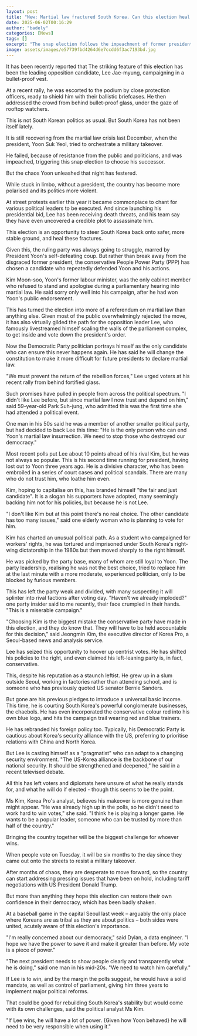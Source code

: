 ```yaml
---
layout: post
title: "New: Martial law fractured South Korea. Can this election heal the nation?"
date: 2025-06-02T00:16:29
author: "badely"
categories: [News]
tags: []
excerpt: "The snap election follows the impeachment of former president Yoon for declaring martial law."
image: assets/images/e57739fbd4264d6e7ccdd6f3ac7193bd.jpg
---
```


It has been recently reported that The striking feature of this election has been the leading opposition candidate, Lee Jae-myung, campaigning in a bullet-proof vest. 

At a recent rally, he was escorted to the podium by close protection officers, ready to shield him with their ballistic briefcases. He then addressed the crowd from behind bullet-proof glass, under the gaze of rooftop watchers.

This is not South Korean politics as usual. But South Korea has not been itself lately.

It is still recovering from the martial law crisis last December, when the president, Yoon Suk Yeol, tried to orchestrate a military takeover. 

He failed, because of resistance from the public and politicians, and was impeached, triggering this snap election to choose his successor.

But the chaos Yoon unleashed that night has festered. 

While stuck in limbo, without a president, the country has become more polarised and its politics more violent. 

At street protests earlier this year it became commonplace to chant for various political leaders to be executed. And since launching his presidential bid, Lee has been receiving death threats, and his team say they have even uncovered a credible plot to assassinate him.

This election is an opportunity to steer South Korea back onto safer, more stable ground, and heal these fractures.

Given this, the ruling party was always going to struggle, marred by President Yoon's self-defeating coup. But rather than break away from the disgraced former president, the conservative People Power Party (PPP) has chosen a candidate who repeatedly defended Yoon and his actions.

Kim Moon-soo, Yoon's former labour minister, was the only cabinet member who refused to stand and apologise during a parliamentary hearing into martial law. He said sorry only well into his campaign, after he had won Yoon's public endorsement.

This has turned the election into more of a referendum on martial law than anything else. Given most of the public overwhelmingly rejected the move, it has also virtually gilded the path for the opposition leader Lee, who famously livestreamed himself scaling the walls of the parliament complex, to get inside and vote down the president's order.

Now the Democratic Party politician portrays himself as the only candidate who can ensure this never happens again. He has said he will change the constitution to make it more difficult for future presidents to declare martial law.

"We must prevent the return of the rebellion forces," Lee urged voters at his recent rally from behind fortified glass.

Such promises have pulled in people from across the political spectrum. "I didn't like Lee before, but since martial law I now trust and depend on him," said 59-year-old Park Suh-jung, who admitted this was the first time she had attended a political event.

One man in his 50s said he was a member of another smaller political party, but had decided to back Lee this time: "He is the only person who can end Yoon's martial law insurrection. We need to stop those who destroyed our democracy."

Most recent polls put Lee about 10 points ahead of his rival Kim, but he was not always so popular. This is his second time running for president, having lost out to Yoon three years ago. He is a divisive character, who has been embroiled in a series of court cases and political scandals. There are many who do not trust him, who loathe him even.

Kim, hoping to capitalise on this, has branded himself "the fair and just candidate". It is a slogan his supporters have adopted, many seemingly backing him not for his policies, but because he is not Lee.

"I don't like Kim but at this point there's no real choice. The other candidate has too many issues," said one elderly woman who is planning to vote for him.

Kim has charted an unusual political path. As a student who campaigned for workers' rights, he was tortured and imprisoned under South Korea's right-wing dictatorship in the 1980s but then moved sharply to the right himself.

He was picked by the party base, many of whom are still loyal to Yoon. The party leadership, realising he was not the best choice, tried to replace him at the last minute with a more moderate, experienced politician, only to be blocked by furious members.

This has left the party weak and divided, with many suspecting it will splinter into rival factions after voting day. "Haven't we already imploded?" one party insider said to me recently, their face crumpled in their hands. "This is a miserable campaign."

"Choosing Kim is the biggest mistake the conservative party have made in this election, and they do know that. They will have to be held accountable for this decision," said Jeongmin Kim, the executive director of Korea Pro, a Seoul-based news and analysis service.

Lee has seized this opportunity to hoover up centrist votes. He has shifted his policies to the right, and even claimed his left-leaning party is, in fact, conservative.

This, despite his reputation as a staunch leftist. He grew up in a slum outside Seoul, working in factories rather than attending school, and is someone who has previously quoted US senator Bernie Sanders.

But gone are his previous pledges to introduce a universal basic income. This time, he is courting South Korea's powerful conglomerate businesses, the chaebols. He has even incorporated the conservative colour red into his own blue logo, and hits the campaign trail wearing red and blue trainers.

He has rebranded his foreign policy too. Typically, his Democratic Party is cautious about Korea's security alliance with the US, preferring to prioritise relations with China and North Korea. 

But Lee is casting himself as a "pragmatist" who can adapt to a changing security environment. "The US-Korea alliance is the backbone of our national security. It should be strengthened and deepened," he said in a recent televised debate.

All this has left voters and diplomats here unsure of what he really stands for, and what he will do if elected - though this seems to be the point.

Ms Kim, Korea Pro's analyst, believes his makeover is more genuine than might appear. "He was already high up in the polls, so he didn't need to work hard to win votes," she said. "I think he is playing a longer game. He wants to be a popular leader, someone who can be trusted by more than half of the country."

Bringing the country together will be the biggest challenge for whoever wins.

When people vote on Tuesday, it will be six months to the day since they came out onto the streets to resist a military takeover.

After months of chaos, they are desperate to move forward, so the country can start addressing pressing issues that have been on hold, including tariff negotiations with US President Donald Trump. 

But more than anything they hope this election can restore their own confidence in their democracy, which has been badly shaken.

At a baseball game in the capital Seoul last week – arguably the only place where Koreans are as tribal as they are about politics – both sides were united, acutely aware of this election's importance.

"I'm really concerned about our democracy," said Dylan, a data engineer. "I hope we have the power to save it and make it greater than before. My vote is a piece of power."

"The next president needs to show people clearly and transparently what he is doing," said one man in his mid-20s. "We need to watch him carefully."

If Lee is to win, and by the margin the polls suggest, he would have a solid mandate, as well as control of parliament, giving him three years to implement major political reforms.

That could be good for rebuilding South Korea's stability but would come with its own challenges, said the political analyst Ms Kim.

"If Lee wins, he will have a lot of power. {Given how Yoon behaved} he will need to be very responsible when using it."

